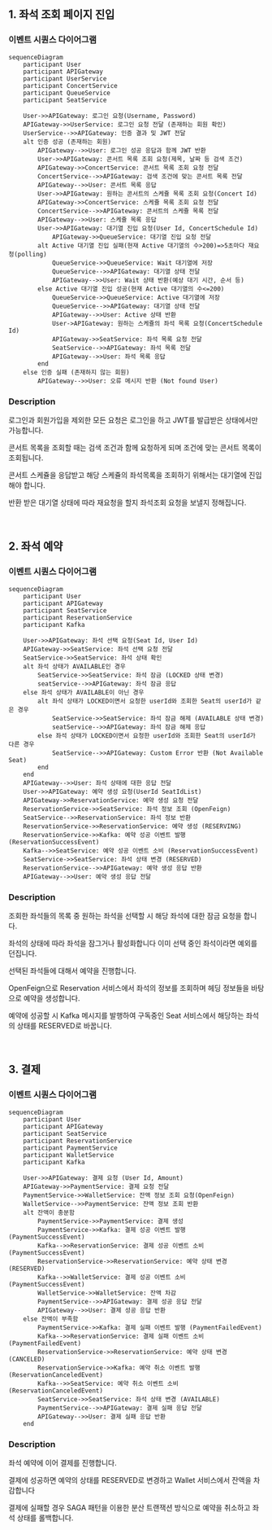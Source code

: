 ## 1. 좌석 조회 페이지 진입

### 이벤트 시퀀스 다이어그램
```mermaid
sequenceDiagram
    participant User
    participant APIGateway
    participant UserService
    participant ConcertService
    participant QueueService
    participant SeatService

    User->>APIGateway: 로그인 요청(Username, Password)
    APIGateway->>UserService: 로그인 요청 전달 (존재하는 회원 확인)
    UserService-->>APIGateway: 인증 결과 및 JWT 전달
    alt 인증 성공 (존재하는 회원)
        APIGateway-->>User: 로그인 성공 응답과 함께 JWT 반환
        User->>APIGateway: 콘서트 목록 조회 요청(제목, 날짜 등 검색 조건)
        APIGateway->>ConcertService: 콘서트 목록 조회 요청 전달
        ConcertService-->>APIGateway: 검색 조건에 맞는 콘서트 목록 전달
        APIGateway-->>User: 콘서트 목록 응답
        User->>APIGateway: 원하는 콘서트의 스케쥴 목록 조회 요청(Concert Id)
        APIGateway->>ConcertService: 스케쥴 목록 조회 요청 전달
        ConcertService-->>APIGateway: 콘서트의 스케쥴 목록 전달
        APIGateway-->>User: 스케쥴 목록 응답
        User->>APIGateway: 대기열 진입 요청(User Id, ConcertSchedule Id)
            APIGateway->>QueueService: 대기열 진입 요청 전달
        alt Active 대기열 진입 실패(현재 Active 대기열의 수>200)=>5초마다 재요청(polling)
            QueueService->>QueueService: Wait 대기열에 저장
            QueueService-->>APIGateway: 대기열 상태 전달
            APIGateway-->>User: Wait 상태 반환(예상 대기 시간, 순서 등)
        else Active 대기열 진입 성공(현재 Active 대기열의 수<=200)
            QueueService->>QueueService: Active 대기열에 저장
            QueueService-->>APIGateway: 대기열 상태 전달
            APIGateway-->>User: Active 상태 반환
            User->APIGateway: 원하는 스케쥴의 좌석 목록 요청(ConcertSchedule Id)
            APIGateway->>SeatService: 좌석 목록 요청 전달
            SeatService-->>APIGateway: 좌석 목록 전달
            APIGateway-->>User: 좌석 목록 응답
        end
    else 인증 실패 (존재하지 않는 회원)
        APIGateway-->>User: 오류 메시지 반환 (Not found User)
```
### Description

로그인과 회원가입을 제외한 모든 요청은 로그인을 하고 JWT를 발급받은 상태에서만 가능합니다.

콘서트 목록을 조회할 때는 검색 조건과 함께 요청하게 되며 조건에 맞는 콘서트 목록이 조회됩니다.

콘서트 스케쥴을 응답받고 해당 스케쥴의 좌석목록을 조회하기 위해서는 대기열에 진입해야 합니다.

반환 받은 대기열 상태에 따라 재요청을 할지 좌석조회 요청을 보낼지 정해집니다.

<br>

## 2. 좌석 예약

### 이벤트 시퀀스 다이어그램
```mermaid
sequenceDiagram
    participant User
    participant APIGateway
    participant SeatService
    participant ReservationService
    participant Kafka

    User->>APIGateway: 좌석 선택 요청(Seat Id, User Id)
    APIGateway->>SeatService: 좌석 선택 요청 전달
    SeatService->>SeatService: 좌석 상태 확인
    alt 좌석 상태가 AVAILABLE인 경우
        SeatService->>SeatService: 좌석 잠금 (LOCKED 상태 변경)
        seatService-->>APIGateway: 좌석 잠금 응답
    else 좌석 상태가 AVAILABLE이 아닌 경우
        alt 좌석 상태가 LOCKED이면서 요청한 userId와 조회한 Seat의 userId가 같은 경우
            SeatService->>SeatService: 좌석 잠금 해제 (AVAILABLE 상태 변경)
            seatService-->>APIGateway: 좌석 잠금 해제 응답
        else 좌석 상태가 LOCKED이면서 요청한 userId와 조회한 Seat의 userId가 다른 경우
            SeatService-->>APIGateway: Custom Error 반환 (Not Available Seat)
        end
    end
    APIGateway-->>User: 좌석 상태에 대한 응답 전달
    User->>APIGateway: 예약 생성 요청(UserId SeatIdList)
    APIGateway->>ReservationService: 예약 생성 요청 전달
    ReservationService->>SeatService: 좌석 정보 조회 (OpenFeign)
    SeatService-->>ReservationService: 좌석 정보 반환
    ReservationService->>ReservationService: 예약 생성 (RESERVING)
    ReservationService->>Kafka: 예약 성공 이벤트 발행 (ReservationSuccessEvent)
    Kafka-->>SeatService: 예약 성공 이벤트 소비 (ReservationSuccessEvent)
    SeatService->>SeatService: 좌석 상태 변경 (RESERVED)
    ReservationService-->>APIGateway: 예약 생성 응답 반환
    APIGateway-->>User: 예약 생성 응답 전달
```

### Description
조회한 좌석들의 목록 중 원하는 좌석을 선택할 시 해당 좌석에 대한 잠금 요청을 합니다.

좌석의 상태에 따라 좌석을 잠그거나 활성화합니다 이미 선택 중인 좌석이라면 예외를 던집니다.

선택된 좌석들에 대해서 예약을 진행합니다.

OpenFeign으로 Reservation 서비스에서 좌석의 정보를 조회하며 헤딩 정보들을 바탕으로 예약을 생성합니다.

예약에 성공할 시 Kafka 메시지를 발행하여 구독중인 Seat 서비스에서 해당하는 좌석의 상태를 RESERVED로 바꿉니다.

<br>

## 3. 결제

### 이벤트 시퀀스 다이어그램
```mermaid
sequenceDiagram
    participant User
    participant APIGateway
    participant SeatService
    participant ReservationService
    participant PaymentService
    participant WalletService
    participant Kafka
    
    User->>APIGateway: 결제 요청 (User Id, Amount)
    APIGateway->>PaymentService: 결제 요청 전달
    PaymentService->>WalletService: 잔액 정보 조회 요청(OpenFeign)
    WalletService-->>PaymentService: 잔액 정보 조회 반환
    alt 잔액이 충분함
        PaymentService->>PaymentService: 결제 생성
        PaymentService->>Kafka: 결제 성공 이벤트 발행 (PaymentSuccessEvent)
        Kafka-->>ReservationService: 결제 성공 이벤트 소비 (PaymentSuccessEvent)
        ReservationService->>ReservationService: 예약 상태 변경 (RESERVED)
        Kafka-->>WalletService: 결제 성공 이벤트 소비 (PaymentSuccessEvent)
        WalletService->>WalletService: 잔액 차감
        PaymentService-->>APIGateway: 결제 성공 응답 전달
        APIGateway-->>User: 결제 성공 응답 반환
    else 잔액이 부족함
        PaymentService->>Kafka: 결제 실패 이벤트 발행 (PaymentFailedEvent)
        Kafka-->>ReservationService: 결제 실패 이벤트 소비 (PaymentFailedEvent)
        ReservationService->>ReservationService: 예약 상태 변경 (CANCELED)
        ReservationService->>Kafka: 예약 취소 이벤트 발행(ReservationCanceledEvent)
        Kafka-->>SeatService: 예약 취소 이벤트 소비 (ReservationCanceledEvent)
        SeatService->>SeatService: 좌석 상태 변경 (AVAILABLE)
        PaymentService-->>APIGateway: 결제 실패 응답 전달
        APIGateway-->>User: 결제 실패 응답 반환
    end

```
### Description
좌석 예약에 이어 결제를 진행합니다.

결제에 성공하면 예약의 상태를 RESERVED로 변경하고 Wallet 서비스에서 잔액을 차감합니다

결제에 실패할 경우 SAGA 패턴을 이용한 분산 트랜잭션 방식으로 예약을 취소하고 좌석 상태를 롤백합니다.
<br>